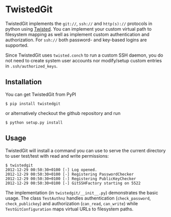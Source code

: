 TwistedGit
==========

TwistedGit implements the `git://`, `ssh://` and `http(s)://` protocols in python using 
[Twisted](http://twistedmatrix.com). You can implement your custom virtual path to 
filesystem mapping as well as implement custom authentication and authorization. For 
`ssh://` both password- and key-based logins are supported.

Since TwistedGit uses `twisted.conch` to run a custom SSH daemon, you do not need to
create system user accounts nor modify/setup custom entries in `.ssh/authorized_keys`.

Installation
------------

You can get TwistedGit from PyPI

	$ pip install twistedgit
	
or alternatively checkout the github repository and run 

	$ python setup.py install

Usage
-----

TwistedGit will install a command you can use to serve the current directory to user test/test with read and write permissions:

	$ twistedgit 
	2012-12-29 00:50:30+0100 [-] Log opened.
	2012-12-29 00:50:30+0100 [-] Registering PasswordChecker
	2012-12-29 00:50:30+0100 [-] Registering PublicKeyChecker
	2012-12-29 00:50:30+0100 [-] GitSSHFactory starting on 5522
	
The implementation (in `twistedgit/__init__.py`) demonstrates the basic usage. The class `TestAuthnz` handles 
authentication (`check_password`, `check_publickey`) and authorization (`can_read`, `can_write`) while 
`TestGitConfiguration` maps virtual URLs to filesystem paths. 